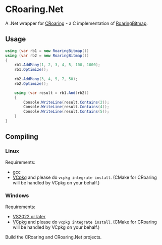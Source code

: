 # CRoaring.Net

A .Net wrapper for [CRoaring](https://github.com/RoaringBitmap/CRoaring) - a C implementation of [RoaringBitmap](https://github.com/RoaringBitmap/RoaringBitmap).

## Usage
```cs
using (var rb1 = new RoaringBitmap())
using (var rb2 = new RoaringBitmap())
{
	rb1.AddMany(1, 2, 3, 4, 5, 100, 1000);
	rb1.Optimize();
	
	rb2.AddMany(3, 4, 5, 7, 50);
	rb2.Optimize();

	using (var result = rb1.And(rb2))
	{
		Console.WriteLine(result.Contains(2));
		Console.WriteLine(result.Contains(4));
		Console.WriteLine(result.Contains(5));
	}
}
```

## Compiling
### Linux
Requirements:
- gcc
- [VCpkg](https://vcpkg.io/en/getting-started) and please do `vcpkg integrate install`. (CMake for CRoaring will be handled by VCpkg on your behalf.)

### Windows
Requirements:
- [VS2022 or later](https://www.visualstudio.com/downloads/)
- [VCpkg](https://vcpkg.io/en/getting-started) and please do `vcpkg integrate install`. (CMake for CRoaring will be handled by VCpkg on your behalf.)

Build the CRoaring and CRoaring.Net projects.
